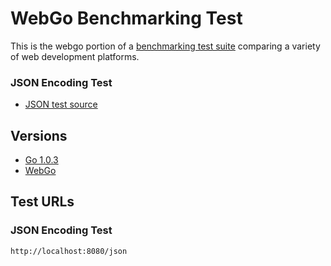 # WebGo Benchmarking Test

This is the webgo portion of a [benchmarking test suite](../) comparing a variety of web development platforms.

### JSON Encoding Test
* [JSON test source](hello.go)

## Versions

* [Go 1.0.3](http://golang.org/)
* [WebGo](https://github.com/hoisie/web)

## Test URLs

### JSON Encoding Test

    http://localhost:8080/json